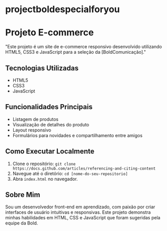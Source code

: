 # projectboldespecialforyou

# Projeto E-commerce 

"Este projeto é um site de e-commerce responsivo desenvolvido utilizando HTML5, CSS3 e JavaScript para a seleção da [BoldComunicação]." 

## Tecnologias Utilizadas

* HTML5
* CSS3
* JavaScript

## Funcionalidades Principais

* Listagem de produtos
* Visualização de detalhes do produto
* Layout responsivo
* Formulários para novidades e compartilhamento entre amigos

## Como Executar Localmente

1.  Clone o repositório: `git clone https://docs.github.com/articles/referencing-and-citing-content`
2.  Navegue até o diretório: `cd [nome-do-seu-repositorio]`
3.  Abra `index.html` no navegador.

## Sobre Mim

Sou um desenvolvedor front-end em aprendizado, com paixão por criar interfaces de usuário intuitivas e responsivas. Este projeto demonstra minhas habilidades em HTML, CSS e JavaScript que foram sugeridas pela equipe da Bold.
